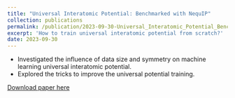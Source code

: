 ```yaml
---
title: "Universal Interatomic Potential: Benchmarked with NequIP"
collection: publications
permalink: /publication/2023-09-30-Universal_Interatomic_Potential_Benchmarked_with_NequIP
excerpt: 'How to train universal interatomic potential from scratch?'
date: 2023-09-30
---
```

- Investigated the influence of data size and symmetry on machine learning universal interatomic potential. 
- Explored the tricks to improve the universal potential training.

[Download paper here]()
